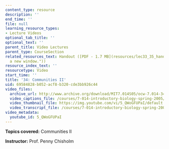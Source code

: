 ```yaml
---
content_type: resource
description: ''
end_time: ''
file: null
learning_resource_types:
- Lecture Videos
optional_tab_title: ''
optional_text: ''
parent_title: Video Lectures
parent_type: CourseSection
related_resources_text: Handout ([PDF - 1.7 MB](resources/lec33_35_handout "Open in
  a new window."))
resource_index_text: ''
resourcetype: Video
start_time: ''
title: '34: Communities II'
uid: 69584828-b052-acf8-b320-cde3bb926c44
video_files:
  archive_url: http://www.archive.org/download/MIT7.014S05/ocw-7.014-34-06may05-220k.mp4
  video_captions_file: /courses/7-014-introductory-biology-spring-2005/931c831d7baa50be8a982d57ccf84e20_5_QWoGFUPaI.vtt
  video_thumbnail_file: https://img.youtube.com/vi/5_QWoGFUPaI/default.jpg
  video_transcript_file: /courses/7-014-introductory-biology-spring-2005/5e14a9a68216c462ab1898b1f7f6b576_5_QWoGFUPaI.pdf
video_metadata:
  youtube_id: 5_QWoGFUPaI
---
```


**Topics covered:** Communities II  
  
**Instructor:** Prof. Penny Chisholm



